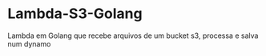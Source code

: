 # Lambda-S3-Golang
Lambda em Golang que recebe arquivos de um bucket s3, processa e salva num dynamo
